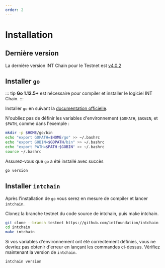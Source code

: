 ```yaml
---
order: 2
---
```


# Installation

## Dernière version

La dernière version INT Chain pour le Testnet est [v4.0.2](https://github.com/intfoundation/intchain)

## Installer `go`

::: tip
**Go 1.12.5+** est nécessaire pour compiler et installer le logiciel INT Chain.
:::

Installer `go` en suivant la [documentation officielle](https://golang.org/doc/install).

N'oubliez pas de définir les variables d'environnement `$GOPATH`, `$GOBIN`, et `$PATH`, comme dans l'exemple :

```bash
mkdir -p $HOME/go/bin
echo "export GOPATH=$HOME/go" >> ~/.bashrc
echo "export GOBIN=$GOPATH/bin" >> ~/.bashrc
echo "export PATH=$PATH:$GOBIN" >> ~/.bashrc
source ~/.bashrc
```

Assurez-vous que `go` a été installé avec succès

```bash
go version
```

## Installer `intchain`

Après l'installation de `go` vous serez en mesure de compiler et lancer `intchain`.

Clonez la branche testnet du code source de intchain, puis make intchain.

```bash
git clone --branch testnet https://github.com/intfoundation/intchain
cd intchain
make intchain
```

Si vos variables d'environnement ont été correctement définies, vous ne devriez pas obtenir d'erreur en lançant les commandes ci-dessus.
Vérifiez maintenant la version de `intchain`.

```bash
intchain version
```
